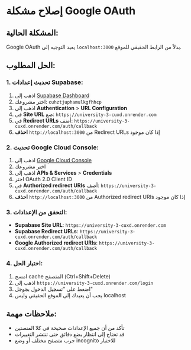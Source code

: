 # إصلاح مشكلة Google OAuth

## المشكلة الحالية:
Google OAuth يعيد التوجيه إلى `localhost:3000` بدلاً من الرابط الحقيقي للموقع.

## الحل المطلوب:

### 1. تحديث إعدادات Supabase:
1. اذهب إلى [Supabase Dashboard](https://supabase.com/dashboard)
2. اختر مشروعك: `cuhztjuphamulkgfhhcp`
3. اذهب إلى **Authentication** > **URL Configuration**
4. في **Site URL** ضع: `https://university-3-cuxd.onrender.com`
5. في **Redirect URLs** أضف: `https://university-3-cuxd.onrender.com/auth/callback`
6. **احذف** `http://localhost:3000` من Redirect URLs إذا كان موجود

### 2. تحديث Google Cloud Console:
1. اذهب إلى [Google Cloud Console](https://console.cloud.google.com/)
2. اختر مشروعك
3. اذهب إلى **APIs & Services** > **Credentials**
4. اختر OAuth 2.0 Client ID
5. في **Authorized redirect URIs** أضف: `https://university-3-cuxd.onrender.com/auth/callback`
6. **احذف** `http://localhost:3000` من Authorized redirect URIs إذا كان موجود

### 3. التحقق من الإعدادات:
- **Supabase Site URL**: `https://university-3-cuxd.onrender.com`
- **Supabase Redirect URLs**: `https://university-3-cuxd.onrender.com/auth/callback`
- **Google Authorized redirect URIs**: `https://university-3-cuxd.onrender.com/auth/callback`

### 4. اختبار الحل:
1. امسح cache المتصفح (Ctrl+Shift+Delete)
2. اذهب إلى `https://university-3-cuxd.onrender.com/login`
3. اضغط على "تسجيل الدخول بجوجل"
4. يجب أن يعيدك إلى الموقع الحقيقي وليس localhost

## ملاحظات مهمة:
- تأكد من أن جميع الإعدادات صحيحة في كلا المنصتين
- قد تحتاج إلى انتظار بضع دقائق حتى تنتشر التغييرات
- جرب متصفح مختلف أو وضع incognito للاختبار

